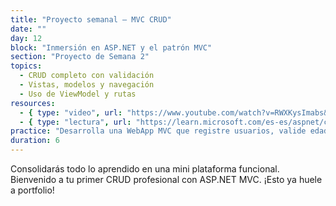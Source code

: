 ```yaml
---
title: "Proyecto semanal – MVC CRUD"
date: ""
day: 12
block: "Inmersión en ASP.NET y el patrón MVC"
section: "Proyecto de Semana 2"
topics:
  - CRUD completo con validación
  - Vistas, modelos y navegación
  - Uso de ViewModel y rutas
resources:
  - { type: "video", url: "https://www.youtube.com/watch?v=RWXKysImabs&t=3856s" }
  - { type: "lectura", url: "https://learn.microsoft.com/es-es/aspnet/core/tutorials/first-mvc-app" }
practice: "Desarrolla una WebApp MVC que registre usuarios, valide edad y los muestre en lista."
duration: 6
---
```


Consolidarás todo lo aprendido en una mini plataforma funcional. Bienvenido a tu primer CRUD profesional con ASP.NET MVC. ¡Esto ya huele a portfolio!